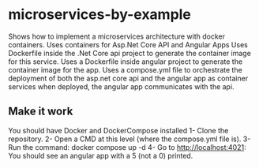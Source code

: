 # microservices-by-example

Shows how to implement a microservices architecture with docker containers.
Uses containers for Asp.Net Core API and Angular Apps
Uses Dockerfile inside the .Net Core api project to generate the container image for this service.
Uses a Dockerfile inside angular project to generate the container image for the app.
Uses a compose.yml file to orchestrate the deployment of both the asp.net core api and the angular app as container services
when deployed, the angular app communicates with the api.

## Make it work

You should have Docker and DockerCompose installed
1- Clone the repository.
2- Open a CMD at this level (where the compose.yml file is).
3- Run the command: docker compose up -d
4- Go to <http://localhost:4021>: You should see an angular app with a 5 (not a 0) printed.
